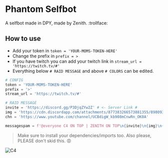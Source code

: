 # Phantom Selfbot
A selfbot made in DPY, made by Zenith. :trollface:

## How to use
* Add your token in `token = 'YOUR-MOMS-TOKEN-HERE'`
* Change the prefix in `prefix = >`
* If you have twitch you can add your twitch link in `stream_url = 'https://twitch.tv/#'`
* Everything below `# RAID MESSAGE` and above `# COLORS` can be edited.
```python
# CONFIG
token = 'YOUR-MOMS-TOKEN-HERE'
prefix = '>'
stream_url = 'https://twitch.tv/#'

# RAID MESSAGE
invite = 'https://discord.gg/P3DjqZYw2Z' # <- Server Link #
img = 'https://cdn.discordapp.com/attachments/877383266573881355/898093323867258900/edit2.mp4\nhttps://cdn.discordapp.com/attachments/877383266573881355/898093494156005386/chad_milltary.mp4\nhttps://cdn.discordapp.com/attachments/881354773633302559/900022607364124762/afrikakorps.mp4'
chn = 'https://www.youtube.com/channel/UCBdigW_kb908mCnwRn_OK0A'

messagespam = f'@everyone C4 ON TOP | ZENITH ON TOP\n{invite}\n{img}\n{chn}'
```

> Make sure to install your dependencies/imports too.
> Also please, PLEASE don't skid this. :rage:

![C4](https://cdn.discordapp.com/attachments/880476776260857916/902472171388026890/IE_Edit.jpg)
